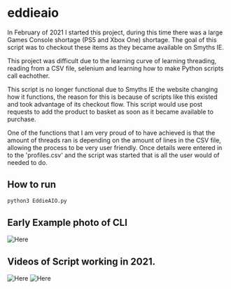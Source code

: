# eddieaio
In February of 2021 I started this project, during this time there was a large Games Console shortage (PS5 and Xbox One) shortage. The goal of this script was to checkout these items as they became available on Smyths IE.

This project was difficult due to the learning curve of learning threading, reading from a CSV file, selenium and learning how to make Python scripts call eachother.

This script is no longer functional due to Smyths IE the website changing how it functions, the reason for this is because of scripts like this existed and took advantage of its checkout flow. This script would use post requests to add the product to basket as soon as it became available to purchase.

One of the functions that I am very proud of to have achieved is that the amount of threads ran is depending on the amount of lines in the CSV file, allowing the process to be very user friendly. Once details were entered in to the 'profiles.csv' and the script was started that is all the user would of needed to do.

## How to run
```bash
python3 EddieAIO.py
```

## Early Example photo of CLI
![Here](images/)

## Videos of Script working in 2021.

![Here](images/)
![Here](images/)
